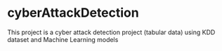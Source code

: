 # cyberAttackDetection
This project is a cyber attack detection project (tabular data) using KDD dataset and Machine Learning models
